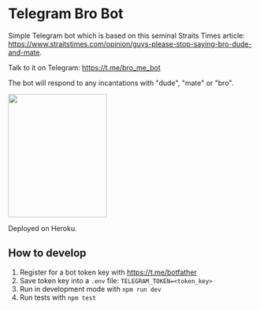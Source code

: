 # Telegram Bro Bot

Simple Telegram bot which is based on this seminal Straits Times article: https://www.straitstimes.com/opinion/guys-please-stop-saying-bro-dude-and-mate. 

Talk to it on Telegram: https://t.me/bro_me_bot

The bot will respond to any incantations with "dude", "mate" or "bro".

<img src="doc/bro-bot-2.gif" width="200" height="250"/>

Deployed on Heroku.

## How to develop

1. Register for a bot token key with https://t.me/botfather
2. Save token key into a `.env` file:
`TELEGRAM_TOKEN=<token_key>`
3. Run in development mode with `npm run dev`
4. Run tests with `npm test`